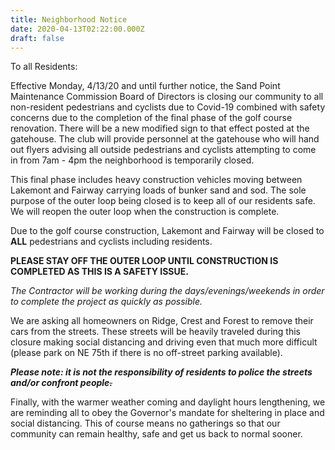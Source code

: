 ```yaml
---
title: Neighborhood Notice
date: 2020-04-13T02:22:00.000Z
draft: false
---
```

<!--StartFragment-->

<!--StartFragment-->

To all Residents:

Effective Monday, 4/13/20 and until further notice, the Sand Point Maintenance Commission Board of Directors is closing our community to all non-resident pedestrians and cyclists due to Covid-19 combined with safety concerns due to the completion of the final phase of the golf course renovation. There will be a new modified sign to that effect posted at the gatehouse. The club will provide personnel at the gatehouse who will hand out flyers advising all outside pedestrians and cyclists attempting to come in from 7am - 4pm the neighborhood is temporarily closed. 

This final phase includes heavy construction vehicles moving between Lakemont and Fairway carrying loads of bunker sand and sod. The sole purpose of the outer loop being closed is to keep all of our residents safe. We will reopen the outer loop when the construction is complete.

Due to the golf course construction, Lakemont and Fairway will be closed to **ALL** pedestrians and cyclists including residents.

**PLEASE STAY OFF THE OUTER LOOP UNTIL CONSTRUCTION IS COMPLETED AS THIS IS A SAFETY ISSUE.**

*The Contractor will be working during the days/evenings/weekends in order to complete the project as quickly as possible.*

We are asking all homeowners on Ridge, Crest and Forest to remove their cars from the streets. These streets will be heavily traveled during this closure making social distancing and driving even that much more difficult (please park on NE 75th if there is no off-street parking available).

***Please note: it is not the responsibility of residents to police the streets and/or confront people~~.~~***

Finally, with the warmer weather coming and daylight hours lengthening, we are reminding all to obey the Governor's mandate for sheltering in place and social distancing. This of course means no gatherings so that our community can remain healthy, safe and get us back to normal sooner.

<!--EndFragment-->

<!--EndFragment-->